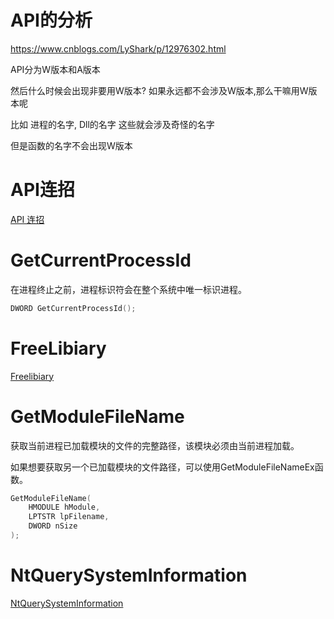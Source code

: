 # API的分析

https://www.cnblogs.com/LyShark/p/12976302.html



API分为W版本和A版本

然后什么时候会出现非要用W版本? 如果永远都不会涉及W版本,那么干嘛用W版本呢

比如 进程的名字, Dll的名字 这些就会涉及奇怪的名字

但是函数的名字不会出现W版本

# API连招

[API 连招](API%E7%9A%84%E5%88%86%E6%9E%90%20c2de792b95814bf485877649cbdd9901/API%20%E8%BF%9E%E6%8B%9B%204eefa683144c4ae18122ad88cf10a97a.md)

# **GetCurrentProcessId**

在进程终止之前，进程标识符会在整个系统中唯一标识进程。

```c
DWORD GetCurrentProcessId();
```

# FreeLibiary

[Freelibiary](API%E7%9A%84%E5%88%86%E6%9E%90%20c2de792b95814bf485877649cbdd9901/Freelibiary%20e6658476955e42ab82ce827d1d0f3e2d.md)

# GetModuleFileName

获取当前进程已加载模块的文件的完整路径，该模块必须由当前进程加载。

如果想要获取另一个已加载模块的文件路径，可以使用GetModuleFileNameEx函数。

```c
GetModuleFileName(
	HMODULE hModule,
	LPTSTR lpFilename,
	DWORD nSize 
);
```

# NtQuerySystemInformation

[NtQuerySystemInformation](API%E7%9A%84%E5%88%86%E6%9E%90%20c2de792b95814bf485877649cbdd9901/NtQuerySystemInformation%20e4ebb3ff9d11417b98c68aa33a9316b3.md)